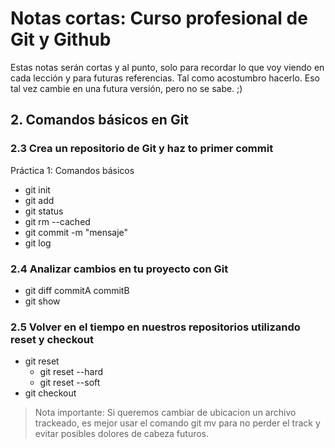 # Notas cortas: Curso profesional de Git y Github

Estas notas serán cortas y al punto, solo para recordar lo que voy viendo en cada lección y
para futuras referencias. Tal como acostumbro hacerlo.
Eso tal vez cambie en una futura versión, pero no se sabe. ;)

## 2. Comandos básicos en Git
### 2.3 Crea un repositorio de Git y haz to primer commit
Práctica 1: Comandos básicos
- git init
- git add
- git status
- git rm --cached
- git commit -m "mensaje"
- git log
### 2.4 Analizar cambios en tu proyecto con Git
- git diff commitA commitB
- git show
### 2.5 Volver en el tiempo en nuestros repositorios utilizando reset y checkout
- git reset
    - git reset --hard
    - git reset --soft
- git checkout
> Nota importante: Si queremos cambiar de ubicacion un archivo trackeado, es mejor usar el comando git mv para no perder el track y
> evitar posibles dolores de cabeza futuros.
